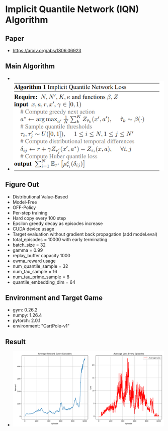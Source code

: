 # Implicit Quantile Network (IQN) Algorithm
## Paper
* https://arxiv.org/abs/1806.06923
## Main Algorithm
* 
* ![IQN-Algorithm](35_IQN.png)
## Figure Out
* Distributional Value-Based
* Model-Free
* OFF-Policy
* Per-step training
* Hard copy every 100 step
* Epsilon greedy decay as episodes increase
* CUDA device usage
* Target evaluation without gradient back propagation (add model.eval)
* total_episodes = 10000 with early terminating
* batch_size = 32
* gamma      = 0.99
* replay_buffer capacity 1000
* ewma_reward usage
* num_quantile_sample = 32
* num_tau_sample = 16
* num_tau_prime_sample = 8
* quantile_embedding_dim = 64
## Environment and Target Game
* gym: 0.26.2
* numpy: 1.26.4 
* pytorch: 2.0.1 
* environment: "CartPole-v1"
## Result
* ![IQN](IQN_plot-whole.png)

